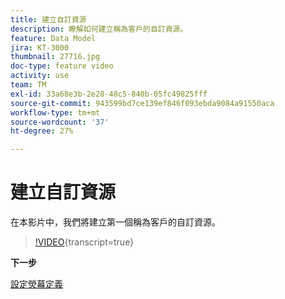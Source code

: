 ```yaml
---
title: 建立自訂資源
description: 瞭解如何建立稱為客戶的自訂資源。
feature: Data Model
jira: KT-3000
thumbnail: 27716.jpg
doc-type: feature video
activity: use
team: TM
exl-id: 33a68e3b-2e28-48c5-840b-05fc49825fff
source-git-commit: 943599bd7ce139ef846f093ebda9084a91550aca
workflow-type: tm+mt
source-wordcount: '37'
ht-degree: 27%

---
```


# 建立自訂資源

在本影片中，我們將建立第一個稱為客戶的自訂資源。

>[!VIDEO](https://video.tv.adobe.com/v/27716?learn=on){transcript=true}

**下一步**

[設定熒幕定義](./configuring-a-screen-definition-for-a-custom-resource.md)
